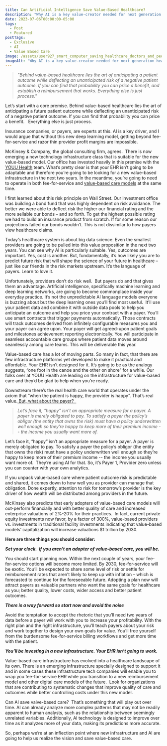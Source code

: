 ```yaml
---
title: Can Artificial Intelligence Save Value-Based Healthcare?
description: "Why AI is a key value-creator needed for next generation healthcare  "
date: 2023-07-06T00:00:00-05:00
tags:
  - Post
  - Featured
postTags:
  - Exclusive
  - AI
  - Value Based Care
image: /assets/user927_smart_computer_saving_healthcare_doctors_and_people_in__42e479ca-1ce1-433d-bae6-01ef608eb56a.png
imageAlt: "Why AI is a key value-creator needed for next generation healthcare  "
---
```

> *"Behind value-based healthcare lies the art of anticipating a patient outcome while deflecting an unanticipated risk of a negative patient outcome. If you can find that probability you can price a benefit, and establish a reimbursement that works. Everything else is just process."* 

Let’s start with a core premise. Behind value-based healthcare lies the art of anticipating a future patient outcome while deflecting an unanticipated risk of a negative patient outcome. If you can find that probability you can price a benefit.   Everything else is just process. 

Insurance companies, or payers, are experts at this. AI is a key driver, and I would argue that without this new deep learning model, getting beyond fee-for-service and razor thin provider profit margins are impossible. 

McKinsey & Company, the global consulting firm, agrees.  There is now emerging a new technology infrastructure class that is suitable for the new value-based model. Our office has invested heavily in this premise with the [YOUU Health](youu.com) team. What’s pretty clear is that your EHR isn’t going to be adaptable and therefore you’re going to be looking for a new value-based infrastructure in the next two years. In the meantime, you’re going to need to operate in both fee-for-service and [value-based care models](https://youu.com/slider/preparing-you-for-a-new-care-model-/) at the same time.  

I first learned about this risk principle on Wall Street. Our investment office was building a bond fund that was highly dependent on risk avoidance. The better we were able to deflect risk the higher our financial rating and the more sellable our bonds – and so forth. To get the highest possible rating we had to build an insurance product from scratch. If for some reason our projections failed our bonds wouldn’t. This is not dissimilar to how payers view healthcare claims.       

Today’s healthcare system is about big data science. Even the smallest providers are going to be pulled into this value proposition in the next two years. You can see why AI is particularly suitable. Yes, outcomes are important. Yes, cost is another. But, fundamentally, it’s how likely you are to predict future risk that will shape the science of your future in healthcare – just like our friends in the risk markets upstream. It’s the language of payers. Learn to love it. 

Unfortunately, providers don’t do risk well.  But payers do and that gives them an advantage. Artificial intelligence, specifically machine learning and deep learning networks, are going to become commonplace inside your everyday practice. It’s not the unpredictable AI language models everyone is buzzing about but the deep learning ones you’ll find most useful.  It’ll use your patient data and combine it with outside data pools to help you anticipate an outcome and help you price your contract with a payer. You’ll use smart contracts that trigger payments automatically. Those contracts will track outcomes derived from infinitely configurable measures you and your payer can agree upon. Your payer will get agreed-upon patient goals and milestones achievement reporting electronically. You will participate in seamless accountable care groups where patient data moves around seamlessly among care teams. This will be deliverable this year.  

Value-based care has a lot of moving parts. So many in fact, that there are few infrastructure platforms yet developed to make it practical and affordable. Your EHR isn’t designed for it. It’s going to be as the analogy suggests, “one foot in the canoe and the other on shore” for a while. Our folks over at YOUU Health are leading on the infrastructure for value-based care and they’d be glad to help when you’re ready. 

Downstream there’s the real health care world that operates under the axiom that “when the patient is happy, the provider is happy”. That’s real value.[ But, what about the payer?  ](https://youu.com/slider/why-the-youuniverse-changes-the-payer-and-provider-conversation/)

> *Let’s face it, “happy” isn’t an appropriate measure for a payer. A payer is merely obligated to pay. To satisfy a payer the policy’s obligor (the entity that owns the risk) must have a policy underwritten well enough so they’re happy to keep more of their premium income -- the income you usually want more of.*  

Let’s face it, “happy” isn’t an appropriate measure for a payer. A payer is merely obligated to pay. To satisfy a payer the policy’s obligor (the entity that owns the risk) must have a policy underwritten well enough so they’re happy to keep more of their premium income -- the income you usually want more of.  They’re using AI for that. So, it’s Payer 1, Provider zero unless you can counter with your own analytics.

If you unpack value-based care where patient outcome risk is predictable and shared, it comes down to how well you as provider can manage that obligation. Done expertly, attention to risk for tomorrow’s provider is the key driver of how wealth will be distributed among providers in the future. 

McKinsey also predicts that early adopters of value-based care models will out-perform financially and with better quality of care and increased enterprise valuations of 2%-20% for their practices.  In fact, current private equity investments now favor, by a factor of 300%, value-based providers vs. investments in traditional facility investments indicating that value-based models’ capitalization will increase valuations $1 trillion by 2030.     

**Here are three things you should consider:**

***Set your clock.  If you aren’t an adopter of value-based care, you will be.***

You should start planning now. Within the next couple of years, your fee-for-service options will become more limited. By 2030, fee-for-service will be exotic. You’ll be expected to share some level of risk or settle for reimbursement rates that aren’t likely to keep up with inflation – which is forecasted to continue for the foreseeable future. Adopting a plan now will attract payers as valuable partners who want the same goals for healthcare as you; better quality, lower costs, wider access and better patient outcomes. 

***There is a way forward so start now and avoid the noise***

Avoid the temptation to accept the rhetoric that you’ll need two years of data before a payer will work with you to increase your profitability. With the right plan and the right infrastructure, you’ll teach payers about your risk and work together to design your own goals for value. You’ll free yourself from the burdensome fee-for-service billing workflows and get more time with the patient. 

***You’ll be investing in a new infrastructure. Your EHR isn’t going to work.***

Value-based care infrastructure has evolved into a healthcare landscape of its own. There is an emerging infrastructure specially designed to support it and in some cases these infrastructure tech companies will enable you to wrap you fee-for-service EHR while you transition to a new reimbursement model and other digital care models of the future.  Look for organizations that are contributing to systematic changes that improve quality of care and outcomes while better controlling costs under this new model. 

Can AI save valve-based care?  That’s something that will play out over time. AI can already analyze more complex patterns that may not be readily apparent to human analysts, such as the relationship between seemingly unrelated variables. Additionally, AI technology is designed to improve over time as it analyzes more of your data, making its predictions more accurate. 

So, perhaps we’re at an inflection point where new infrastructure and AI are going to help us realize the vision and save value-based care.